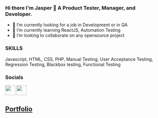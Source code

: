 ### Hi there I'm Jasper 👋 A Product Tester, Manager, and Developer.

<!--
**jasper1001/jasper1001** is a ✨ _special_ ✨ repository because its `README.md` (this file) appears on your GitHub profile.
-->
- 🔭 I’m currently looking for a job in Development or in QA 
- 🌱 I’m currently learning ReactJS, Automation Testing
- 👯 I’m looking to collaborate on any opensource project 



### SKILLS

 <p>Javascript, HTML, CSS, PHP, Manual Testing, User Acceptance Testing, Regression Testing, Blackbox testing, Functional Testing</p>


### Socials
<a href="https://www.linkedin.com/in/jasper-manalo-006207126/"><img src="https://raw.githubusercontent.com/danielcranney/readme-generator/main/public/icons/socials/linkedin.svg" heigth="32" width="32" max-width="100%"></a>
<a href="https://twitter.com/jaspercoding"><img src="https://raw.githubusercontent.com/danielcranney/readme-generator/main/public/icons/socials/twitter.svg" heigth="32" width="32" max-width="100%"></a>

## <a href="https://jasper-portfolio.vercel.app/">Portfolio</a>



